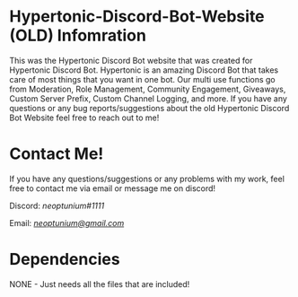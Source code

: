 # Hypertonic-Discord-Bot-Website (OLD) Infomration
This was the Hypertonic Discord Bot website that was created for Hypertonic Discord Bot. Hypertonic is an amazing Discord Bot that takes care of most things that you want in one bot. Our multi use functions go from Moderation, Role Management, Community Engagement, Giveaways, Custom Server Prefix, Custom Channel Logging, and more. If you have any questions or any bug reports/suggestions about the old Hypertonic Discord Bot Website feel free to reach out to me!

# Contact Me!
 If you have any questions/suggestions or any problems with my work, feel free to contact me via email or message me on discord!

  Discord: *neoptunium#1111*

  Email: *neoptunium@gmail.com*

# Dependencies 
NONE - Just needs all the files that are included!
